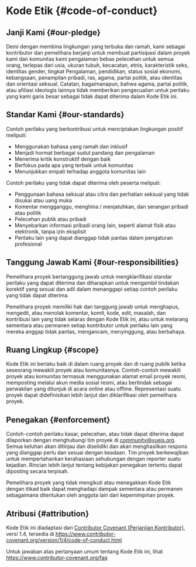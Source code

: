 # Kode Etik {#code-of-conduct}

## Janji Kami {#our-pledge}

Demi dengan membina lingkungan yang terbuka dan ramah, kami sebagai kontributor dan pemelihara berjanji untuk membuat partisipasi dalam proyek kami dan komunitas kami pengalaman bebas pelecehan untuk semua orang, terlepas dari usia, ukuran tubuh, kecacatan, etnis, karakteristik seks, identitas gender, tingkat Pengalaman, pendidikan, status sosial ekonomi, kebangsaan, penampilan pribadi, ras, agama, partai politik, atau identitas dan orientasi seksual. Catatan, bagaimanapun, bahwa agama, partai politik, atau afiliasi ideologis lainnya tidak memberikan pengecualian untuk perilaku yang kami garis besar sebagai tidak dapat diterima dalam Kode Etik ini.

## Standar Kami {#our-standards}

Contoh perilaku yang berkontribusi untuk menciptakan lingkungan positif meliputi:

- Menggunakan bahasa yang ramah dan inklusif
- Menjadi hormat berbagai sudut pandang dan pengalaman
- Menerima kritik konstruktif dengan baik
- Berfokus pada apa yang terbaik untuk komunitas
- Menunjukkan empati terhadap anggota komunitas lain

Contoh perilaku yang tidak dapat diterima oleh peserta meliputi:

- Penggunaan bahasa seksual atau citra dan perhatian seksual yang tidak disukai atau uang muka
- Komentar mengganggu, menghina / menjatuhkan, dan serangan pribadi atau politik
- Pelecehan publik atau pribadi
- Menyebarkan informasi pribadi orang lain, seperti alamat fisik atau elektronik, tanpa izin eksplisit
- Perilaku lain yang dapat dianggap tidak pantas dalam pengaturan profesional

## Tanggung Jawab Kami {#our-responsibilities}

Pemelihara proyek bertanggung jawab untuk mengklarifikasi standar perilaku yang dapat diterima dan diharapkan untuk mengambil tindakan korektif yang sesuai dan adil dalam menanggapi setiap contoh perilaku yang tidak dapat diterima.

Pemelihara proyek memiliki hak dan tanggung jawab untuk menghapus, mengedit, atau menolak komentar, komit, kode, edit, masalah, dan kontribusi lain yang tidak selaras dengan Kode Etik ini, atau untuk melarang sementara atau permanen setiap kontributor untuk perilaku lain yang mereka anggap tidak pantas, mengancam, menyinggung, atau berbahaya.

## Ruang Lingkup {#scope}

Kode Etik ini berlaku baik di dalam ruang proyek dan di ruang publik ketika seseorang mewakili proyek atau komunitasnya. Contoh-contoh mewakili proyek atau komunitas termasuk menggunakan alamat email proyek resmi, memposting melalui akun media sosial resmi, atau bertindak sebagai perwakilan yang ditunjuk di acara online atau offline. Representasi suatu proyek dapat didefinisikan lebih lanjut dan diklarifikasi oleh pemelihara proyek.

## Penegakan {#enforcement}

Contoh-contoh perilaku kasar, pelecehan, atau tidak dapat diterima dapat dilaporkan dengan menghubungi tim proyek di community@vuejs.org. Semua keluhan akan ditinjau dan diselidiki dan akan menghasilkan respons yang dianggap perlu dan sesuai dengan keadaan. Tim proyek berkewajiban untuk mempertahankan kerahasiaan sehubungan dengan reporter suatu kejadian. Rincian lebih lanjut tentang kebijakan penegakan tertentu dapat diposting secara terpisah.

Pemelihara proyek yang tidak mengikuti atau menegakkan Kode Etik dengan itikad baik dapat menghadapi dampak sementara atau permanen sebagaimana ditentukan oleh anggota lain dari kepemimpinan proyek.

## Atribusi {#attribution}

Kode Etik ini diadaptasi dari [Contributor Covenant (Perjanjian Kontributor)][beranda], versi 1.4, tersedia di https://www.contributor-covenant.org/version/1/4/code-of-conduct.html

Untuk jawaban atas pertanyaan umum tentang Kode Etik ini, lihat https://www.contributor-covenant.org/faq

[beranda]: https://www.contributor-covenant.org
